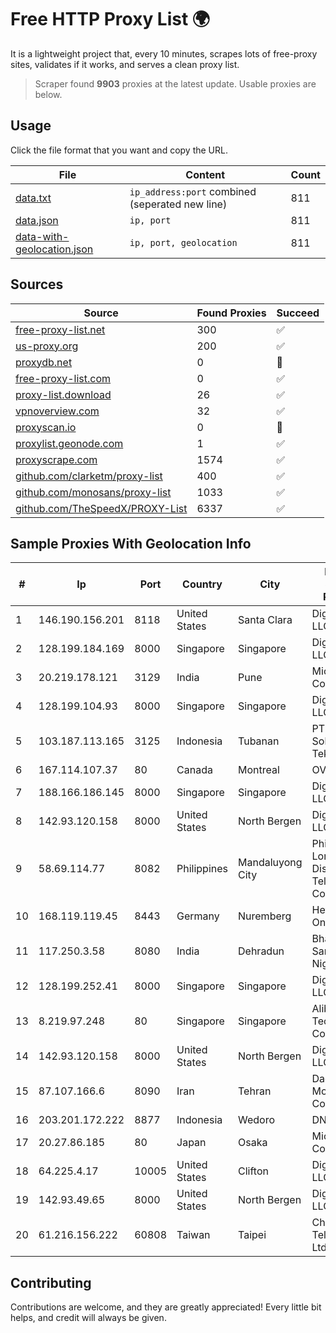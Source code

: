 
# Free HTTP Proxy List 🌍

It is a lightweight project that, every 10 minutes, scrapes lots of free-proxy sites, validates if it works, and serves a clean proxy list.


> Scraper found **9903** proxies at the latest update. Usable proxies are below.

## Usage

Click the file format that you want and copy the URL.


|File|Content|Count|
|----|-------|-----|
|[data.txt](https://raw.githubusercontent.com/themiralay/Proxy-List-World/master/data.txt)|`ip_address:port` combined (seperated new line)|811|
|[data.json](https://raw.githubusercontent.com/themiralay/Proxy-List-World/master/data.json)|`ip, port`|811|
|[data-with-geolocation.json](https://raw.githubusercontent.com/themiralay/Proxy-List-World/master/data-with-geolocation.json)|`ip, port, geolocation`|811|

## Sources

|Source|Found Proxies|Succeed|
|------|-------------|-------|
|[free-proxy-list.net](https://free-proxy-list.net)|300|✅|
|[us-proxy.org](https://www.us-proxy.org)|200|✅|
|[proxydb.net](http://proxydb.net)|0|🚫|
|[free-proxy-list.com](https://free-proxy-list.com/?page=&port=&type%5B%5D=http&type%5B%5D=https&up_time=0&search=Search)|0|✅|
|[proxy-list.download](https://www.proxy-list.download/HTTP)|26|✅|
|[vpnoverview.com](https://vpnoverview.com/privacy/anonymous-browsing/free-proxy-servers)|32|✅|
|[proxyscan.io](https://www.proxyscan.io)|0|🚫|
|[proxylist.geonode.com](https://proxylist.geonode.com/api/proxy-list?limit=300&page=1&sort_by=lastChecked&sort_type=desc&protocols=http,https)|1|✅|
|[proxyscrape.com](https://api.proxyscrape.com/v2/?request=displayproxies&protocol=http&timeout=10000&country=all&ssl=all&anonymity=all)|1574|✅|
|[github.com/clarketm/proxy-list](https://raw.githubusercontent.com/clarketm/proxy-list/master/proxy-list-raw.txt)|400|✅|
|[github.com/monosans/proxy-list](https://raw.githubusercontent.com/monosans/proxy-list/main/proxies/http.txt)|1033|✅|
|[github.com/TheSpeedX/PROXY-List](https://raw.githubusercontent.com/TheSpeedX/PROXY-List/master/http.txt)|6337|✅|


## Sample Proxies With Geolocation Info

|#|Ip|Port|Country|City|Internet Service Provider|
|-|--|----|-------|----|-------------------------|
|1|146.190.156.201|8118|United States|Santa Clara|DigitalOcean, LLC|
|2|128.199.184.169|8000|Singapore|Singapore|DigitalOcean, LLC|
|3|20.219.178.121|3129|India|Pune|Microsoft Corporation|
|4|128.199.104.93|8000|Singapore|Singapore|DigitalOcean, LLC|
|5|103.187.113.165|3125|Indonesia|Tubanan|PT Adi Solusindo Teknologi|
|6|167.114.107.37|80|Canada|Montreal|OVH SAS|
|7|188.166.186.145|8000|Singapore|Singapore|DigitalOcean, LLC|
|8|142.93.120.158|8000|United States|North Bergen|DigitalOcean, LLC|
|9|58.69.114.77|8082|Philippines|Mandaluyong City|Philippine Long Distance Telephone Co.|
|10|168.119.119.45|8443|Germany|Nuremberg|Hetzner Online GmbH|
|11|117.250.3.58|8080|India|Dehradun|Bharat Sanchar Nigam Ltd|
|12|128.199.252.41|8000|Singapore|Singapore|DigitalOcean, LLC|
|13|8.219.97.248|80|Singapore|Singapore|Alibaba (US) Technology Co., Ltd.|
|14|142.93.120.158|8000|United States|North Bergen|DigitalOcean, LLC|
|15|87.107.166.6|8090|Iran|Tehran|Dade Pardazi Mobinhost Co LTD|
|16|203.201.172.222|8877|Indonesia|Wedoro|DNET-SBY|
|17|20.27.86.185|80|Japan|Osaka|Microsoft Corporation|
|18|64.225.4.17|10005|United States|Clifton|DigitalOcean, LLC|
|19|142.93.49.65|8000|United States|North Bergen|DigitalOcean, LLC|
|20|61.216.156.222|60808|Taiwan|Taipei|Chunghwa Telecom Co., Ltd.|



## Contributing

Contributions are welcome, and they are greatly appreciated! Every
little bit helps, and credit will always be given.

